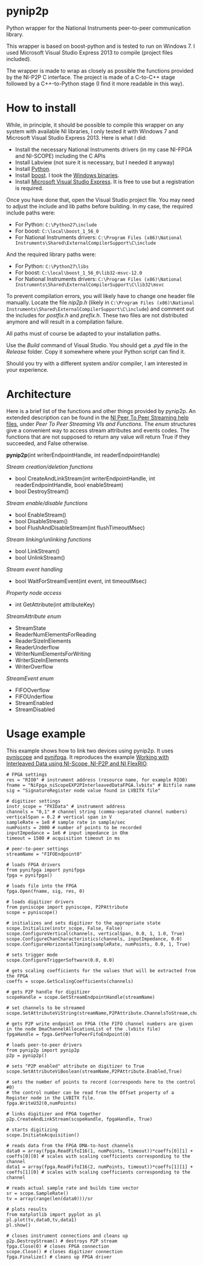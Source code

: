 pynip2p
=======

Python wrapper for the National Instruments peer-to-peer communication library.

This wrapper is based on boost-python and is tested to run on Windows 7.
I used Microsoft Visual Studio Express 2013 to compile (project files included).

The wrapper is made to wrap as closely as possible the functions provided by the NI-P2P C interface. The project is made of a C-to-C++ stage followed by a C++-to-Python stage (I find it more readable in this way).

How to install
==============

While, in principle, it should be possible to compile this wrapper on any system with available NI libraries, I only tested it with Windows 7 and Microsoft Visual Studio Express 2013. Here is what I did:

* Install the necessary National Instruments drivers (in my case NI-FPGA and NI-SCOPE) including the C APIs
* Install Labview (not sure it is necessary, but I needed it anyway)
* Install [Python](http://www.python.org).
* Install [boost](http://www.boost.org). I took the [Windows binaries](http://sourceforge.net/projects/boost/).
* Install [Microsoft Visual Studio Express](http://visualstudio.com). It is free to use but a registration is required.

Once you have done that, open the Visual Studio project file. You may need to adjust the include and lib paths before building.
In my case, the required include paths were:
* For Python: `C:\Python27\include`
* For boost: `C:\local\boost_1_56_0`
* For National Instruments drivers: `C:\Program Files (x86)\National Instruments\Shared\ExternalCompilerSupport\C\include`

And the required library paths were:
* For Python: `C:\Python27\libs`
* For boost: `C:\local\boost_1_56_0\lib32-msvc-12.0`
* For National Instruments drivers: `C:\Program Files (x86)\National Instruments\Shared\ExternalCompilerSupport\C\lib32\msvc`

To prevent compilation errors, you will likely have to change one header file manually. Locate the file *nip2p.h* (likely in `C:\Program Files (x86)\National Instruments\Shared\ExternalCompilerSupport\C\include`) and comment out the includes for *postfix.h* and *prefix.h*. These two files are not distributed anymore and will result in a compilation failure.

All paths must of course be adapted to your installation paths.

Use the *Build* command of Visual Studio. You should get a *.pyd* file in the *Release* folder. Copy it somewhere where your Python script can find it.

Should you try with a different system and/or compiler, I am interested in your experience.

Architecture
============

Here is a brief list of the functions and other things provided by pynip2p. An extended description can be found in the [NI Peer To Peer Streaming help files](http://zone.ni.com/reference/en-XX/help/372831A-01/), under *Peer To Peer Streaming VIs and Functions*.
The *enum* structures give a convenient way to access stream attributes and events codes.
The functions that are not supposed to return any value will return True if they succeeded, and False otherwise.

**pynip2p**(int writerEndpointHandle, int readerEndpointHandle)

*Stream creation/deletion functions*
* bool CreateAndLinkStream(int writerEndpointHandle, int readerEndpointHandle, bool enableStream)
* bool DestroyStream()

*Stream enable/disable functions*
* bool EnableStream()
* bool DisableStream()
* bool FlushAndDisableStream(int flushTimeoutMsec)

*Stream linking/unlinking functions*
* bool LinkStream()
* bool UnlinkStream()

*Stream event handling*
* bool WaitForStreamEvent(int event, int timeoutMsec)

*Property node access*
* int GetAttribute(int attributeKey)

*StreamAttribute enum*
* StreamState
* ReaderNumElementsForReading
* ReaderSizeInElements
* ReaderUnderflow
* WriterNumElementsForWriting
* WriterSizeInElements
* WriterOverflow

*StreamEvent enum*
* FIFOOverflow
* FIFOUnderflow
* StreamEnabled
* StreamDisabled


Usage example
=============

This example shows how to link two devices using pynip2p. It uses [pyniscope](http://github.com/vpaeder/pyniscope) and [pynifpga](http://github.com/vpaeder/pynifpga). It reproduces the example [Working with Interleaved Data using NI-Scope, NI-P2P and NI FlexRIO](http://www.ni.com/example/31370/en/).

	# FPGA settings
	res = "RIO0" # instrument address (resource name, for example RIO0)
	fname = "NiFpga_niScopeEXP2PInterleavedDataFPGA.lvbitx" # Bitfile name
	sig = "SignatureRegister node value found in LVBITX file"
	
	# digitizer settings
	instr_scope = "PXIData" # instrument address
	channels = "0,1" # channel string (comma-separated channel numbers)
	verticalSpan = 0.2 # vertical span in V
	sampleRate = 1e8 # sample rate in sample/sec
	numPoints = 2000 # number of points to be recorded
	inputImpedance = 1e6 # input impedance in Ohm
	timeout = 1500 # acquisition timeout in ms
	
	# peer-to-peer settings
	streamName = "FIFOEndpoint0"
	
	# loads FPGA drivers
	from pynifpga import pynifpga
	fpga = pynifpga()
	
	# loads file into the FPGA
	fpga.Open(fname, sig, res, 0)
	
	# loads digitizer drivers
	from pyniscope import pyniscope, P2PAttribute
	scope = pyniscope()
	
	# initializes and sets digitizer to the appropriate state
	scope.Initialize(instr_scope, False, False)
	scope.ConfigureVertical(channels, verticalSpan, 0.0, 1, 1.0, True)
	scope.ConfigureChanCharacteristics(channels, inputImpedance, 0.0)
	scope.ConfigureHorizontalTiming(sampleRate, numPoints, 0.0, 1, True)
	
	# sets trigger mode
	scope.ConfigureTriggerSoftware(0.0, 0.0)
	
	# gets scaling coefficients for the values that will be extracted from the FPGA
	coeffs = scope.GetScalingCoefficients(channels)
	
	# gets P2P handle for digitizer
	scopeHandle = scope.GetStreamEndpointHandle(streamName)
	
	# set channels to be streamed
	scope.SetAttributeViString(streamName,P2PAttribute.ChannelsToStream,channels)
	
	# gets P2P write endpoint on FPGA (the FIFO channel numbers are given in the node DmaChannelAllocationList of the .lvbitx file)
	fpgaHandle = fpga.GetPeerToPeerFifoEndpoint(0)
	
	# loads peer-to-peer drivers
	from pynip2p import pynip2p
	p2p = pynip2p()
	
	# sets "P2P enabled" attribute on digitizer to True
	scope.SetAttributeViBoolean(streamName,P2PAttribute.Enabled,True)
	
	# sets the number of points to record (corresponds here to the control #0)
	# the control number can be read from the Offset property of a Register node in the LVBITX file.
	fpga.WriteU32(0,numPoints)
	
	# links digitizer and FPGA together
	p2p.CreateAndLinkStream(scopeHandle, fpgaHandle, True)
	
	# starts digitizing
	scope.InitiateAcquisition()
	
	# reads data from the FPGA DMA-to-host channels
	data0 = array(fpga.ReadFifoI16(1, numPoints, timeout))*coeffs[0][1] + coeffs[0][0] # scales with scaling coefficients corresponding to the channel
	data1 = array(fpga.ReadFifoI16(2, numPoints, timeout))*coeffs[1][1] + coeffs[1][0] # scales with scaling coefficients corresponding to the channel
	
	# reads actual sample rate and builds time vector
	sr = scope.SampleRate()
	tv = array(range(len(data0)))/sr
	
	# plots results
	from matplotlib import pyplot as pl
	pl.plot(tv,data0,tv,data1)
	pl.show()
	
	# closes instrument connections and cleans up
	p2p.DestroyStream() # destroys P2P stream
	fpga.Close(0) # closes FPGA connection
	scope.Close() # closes digitizer connection
	fpga.Finalize() # cleans up FPGA driver
